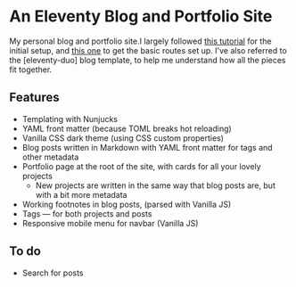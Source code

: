 # An Eleventy Blog and Portfolio Site

My personal blog and portfolio site.I largely followed [this tutorial](https://sia.codes/posts/itsiest-bitsiest-eleventy-tutorial/) for the initial setup, and [this one](https://11ty.rocks/posts/create-your-first-basic-11ty-website/) to get the basic routes set up. I've also referred to the [eleventy-duo] blog template, to help me understand how all the pieces fit together.


## Features

- Templating with Nunjucks
- YAML front matter (because TOML breaks hot reloading)
- Vanilla CSS dark theme (using CSS custom properties)
- Blog posts written in Markdown with YAML front matter for tags and other metadata
- Portfolio page at the root of the site, with cards for all your lovely projects
  - New projects are written in the same way that blog posts are, but with a bit more metadata
- Working footnotes in blog posts, (parsed with Vanilla JS)
- Tags — for both projects and posts
- Responsive mobile menu for navbar (Vanilla JS)

## To do

- Search for posts
